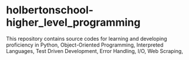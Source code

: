 # holbertonschool-higher_level_programming
This repository contains source codes for learning and developing proficiency in Python, Object-Oriented Programming, Interpreted Languages, Test Driven Development, Error Handling, I/O, Web Scraping, 

